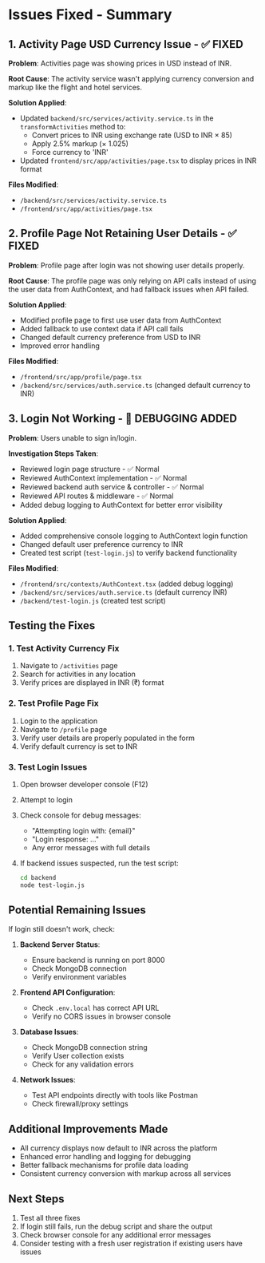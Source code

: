 # Issues Fixed - Summary

## 1. Activity Page USD Currency Issue - ✅ FIXED

**Problem**: Activities page was showing prices in USD instead of INR.

**Root Cause**: The activity service wasn't applying currency conversion and markup like the flight and hotel services.

**Solution Applied**:
- Updated `backend/src/services/activity.service.ts` in the `transformActivities` method to:
  - Convert prices to INR using exchange rate (USD to INR × 85)
  - Apply 2.5% markup (× 1.025)
  - Force currency to 'INR'
- Updated `frontend/src/app/activities/page.tsx` to display prices in INR format

**Files Modified**:
- `/backend/src/services/activity.service.ts`
- `/frontend/src/app/activities/page.tsx`

## 2. Profile Page Not Retaining User Details - ✅ FIXED

**Problem**: Profile page after login was not showing user details properly.

**Root Cause**: The profile page was only relying on API calls instead of using the user data from AuthContext, and had fallback issues when API failed.

**Solution Applied**:
- Modified profile page to first use user data from AuthContext
- Added fallback to use context data if API call fails
- Changed default currency preference from USD to INR
- Improved error handling

**Files Modified**:
- `/frontend/src/app/profile/page.tsx`
- `/backend/src/services/auth.service.ts` (changed default currency to INR)

## 3. Login Not Working - 🔧 DEBUGGING ADDED

**Problem**: Users unable to sign in/login.

**Investigation Steps Taken**:
- Reviewed login page structure - ✅ Normal
- Reviewed AuthContext implementation - ✅ Normal  
- Reviewed backend auth service & controller - ✅ Normal
- Reviewed API routes & middleware - ✅ Normal
- Added debug logging to AuthContext for better error visibility

**Solution Applied**:
- Added comprehensive console logging to AuthContext login function
- Changed default user preference currency to INR
- Created test script (`test-login.js`) to verify backend functionality

**Files Modified**:
- `/frontend/src/contexts/AuthContext.tsx` (added debug logging)
- `/backend/src/services/auth.service.ts` (default currency INR)
- `/backend/test-login.js` (created test script)

## Testing the Fixes

### 1. Test Activity Currency Fix
1. Navigate to `/activities` page
2. Search for activities in any location
3. Verify prices are displayed in INR (₹) format

### 2. Test Profile Page Fix
1. Login to the application
2. Navigate to `/profile` page
3. Verify user details are properly populated in the form
4. Verify default currency is set to INR

### 3. Test Login Issues
1. Open browser developer console (F12)
2. Attempt to login
3. Check console for debug messages:
   - "Attempting login with: {email}"
   - "Login response: ..." 
   - Any error messages with full details

4. If backend issues suspected, run the test script:
   ```bash
   cd backend
   node test-login.js
   ```

## Potential Remaining Issues

If login still doesn't work, check:

1. **Backend Server Status**: 
   - Ensure backend is running on port 8000
   - Check MongoDB connection
   - Verify environment variables

2. **Frontend API Configuration**:
   - Check `.env.local` has correct API URL
   - Verify no CORS issues in browser console

3. **Database Issues**:
   - Check MongoDB connection string
   - Verify User collection exists
   - Check for any validation errors

4. **Network Issues**:
   - Test API endpoints directly with tools like Postman
   - Check firewall/proxy settings

## Additional Improvements Made

- All currency displays now default to INR across the platform
- Enhanced error handling and logging for debugging
- Better fallback mechanisms for profile data loading
- Consistent currency conversion with markup across all services

## Next Steps

1. Test all three fixes
2. If login still fails, run the debug script and share the output
3. Check browser console for any additional error messages
4. Consider testing with a fresh user registration if existing users have issues
